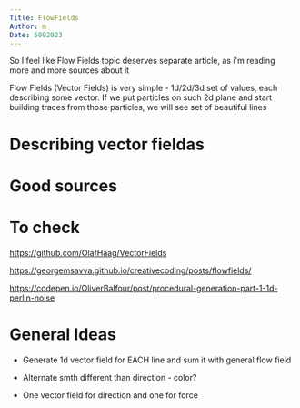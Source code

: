```yaml
---
Title: FlowFields
Author: m
Date: 5092023
---
```


So I feel like Flow Fields topic deserves separate article, as i'm reading more and more sources about it

Flow Fields (Vector Fields) is very simple - 1d/2d/3d set of values, each describing some vector. If we put particles on such 2d plane and start building traces from those particles, we will see set of beautiful lines

# Describing vector fieldas



# Good sources


# To check

https://github.com/OlafHaag/VectorFields

https://georgemsavva.github.io/creativecoding/posts/flowfields/

https://codepen.io/OliverBalfour/post/procedural-generation-part-1-1d-perlin-noise

# General Ideas

- Generate 1d vector field for EACH line and sum it with general flow field

- Alternate smth different than direction - color?

- One vector field for direction and one for force
